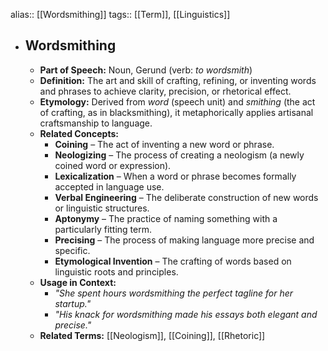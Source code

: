 alias:: [[Wordsmithing]]
tags:: [[Term]], [[Linguistics]]
- ## Wordsmithing
	- **Part of Speech:** Noun, Gerund (verb: *to wordsmith*)
	- **Definition:** The art and skill of crafting, refining, or inventing words and phrases to achieve clarity, precision, or rhetorical effect.
	- **Etymology:** Derived from *word* (speech unit) and *smithing* (the act of crafting, as in blacksmithing), it metaphorically applies artisanal craftsmanship to language.
	- **Related Concepts:**
		- **Coining** – The act of inventing a new word or phrase.
		- **Neologizing** – The process of creating a neologism (a newly coined word or expression).
		- **Lexicalization** – When a word or phrase becomes formally accepted in language use.
		- **Verbal Engineering** – The deliberate construction of new words or linguistic structures.
		- **Aptonymy** – The practice of naming something with a particularly fitting term.
		- **Precising** – The process of making language more precise and specific.
		- **Etymological Invention** – The crafting of words based on linguistic roots and principles.
	- **Usage in Context:**
		- *"She spent hours wordsmithing the perfect tagline for her startup."*
		- *"His knack for wordsmithing made his essays both elegant and precise."*
	- **Related Terms:** [[Neologism]], [[Coining]], [[Rhetoric]]
